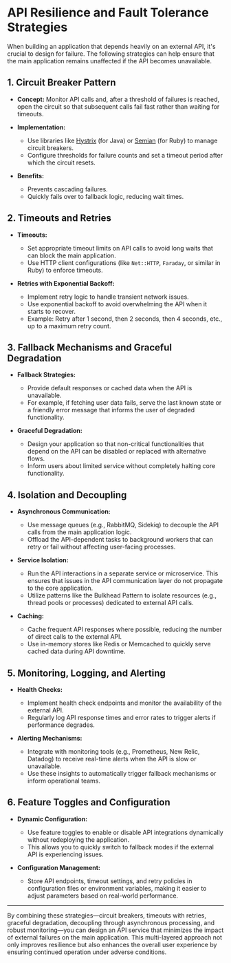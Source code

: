 # API Resilience and Fault Tolerance Strategies

When building an application that depends heavily on an external API, it's crucial to design for failure. The following strategies can help ensure that the main application remains unaffected if the API becomes unavailable.

## 1. Circuit Breaker Pattern

- **Concept:**
  Monitor API calls and, after a threshold of failures is reached, open the circuit so that subsequent calls fail fast rather than waiting for timeouts.

- **Implementation:**
  - Use libraries like [Hystrix](https://github.com/Netflix/Hystrix) (for Java) or [Semian](https://github.com/Shopify/semian) (for Ruby) to manage circuit breakers.
  - Configure thresholds for failure counts and set a timeout period after which the circuit resets.

- **Benefits:**
  - Prevents cascading failures.
  - Quickly fails over to fallback logic, reducing wait times.

## 2. Timeouts and Retries

- **Timeouts:**
  - Set appropriate timeout limits on API calls to avoid long waits that can block the main application.
  - Use HTTP client configurations (like `Net::HTTP`, `Faraday`, or similar in Ruby) to enforce timeouts.

- **Retries with Exponential Backoff:**
  - Implement retry logic to handle transient network issues.
  - Use exponential backoff to avoid overwhelming the API when it starts to recover.
  - Example: Retry after 1 second, then 2 seconds, then 4 seconds, etc., up to a maximum retry count.

## 3. Fallback Mechanisms and Graceful Degradation

- **Fallback Strategies:**
  - Provide default responses or cached data when the API is unavailable.
  - For example, if fetching user data fails, serve the last known state or a friendly error message that informs the user of degraded functionality.

- **Graceful Degradation:**
  - Design your application so that non-critical functionalities that depend on the API can be disabled or replaced with alternative flows.
  - Inform users about limited service without completely halting core functionality.

## 4. Isolation and Decoupling

- **Asynchronous Communication:**
  - Use message queues (e.g., RabbitMQ, Sidekiq) to decouple the API calls from the main application logic.
  - Offload the API-dependent tasks to background workers that can retry or fail without affecting user-facing processes.

- **Service Isolation:**
  - Run the API interactions in a separate service or microservice. This ensures that issues in the API communication layer do not propagate to the core application.
  - Utilize patterns like the Bulkhead Pattern to isolate resources (e.g., thread pools or processes) dedicated to external API calls.

- **Caching:**
  - Cache frequent API responses where possible, reducing the number of direct calls to the external API.
  - Use in-memory stores like Redis or Memcached to quickly serve cached data during API downtime.

## 5. Monitoring, Logging, and Alerting

- **Health Checks:**
  - Implement health check endpoints and monitor the availability of the external API.
  - Regularly log API response times and error rates to trigger alerts if performance degrades.

- **Alerting Mechanisms:**
  - Integrate with monitoring tools (e.g., Prometheus, New Relic, Datadog) to receive real-time alerts when the API is slow or unavailable.
  - Use these insights to automatically trigger fallback mechanisms or inform operational teams.

## 6. Feature Toggles and Configuration

- **Dynamic Configuration:**
  - Use feature toggles to enable or disable API integrations dynamically without redeploying the application.
  - This allows you to quickly switch to fallback modes if the external API is experiencing issues.

- **Configuration Management:**
  - Store API endpoints, timeout settings, and retry policies in configuration files or environment variables, making it easier to adjust parameters based on real-world performance.

---

By combining these strategies—circuit breakers, timeouts with retries, graceful degradation, decoupling through asynchronous processing, and robust monitoring—you can design an API service that minimizes the impact of external failures on the main application. This multi-layered approach not only improves resilience but also enhances the overall user experience by ensuring continued operation under adverse conditions.
